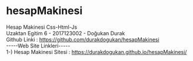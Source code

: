 # hesapMakinesi

Hesap Makinesi Css-Html-Js</br>
Uzaktan Egitim 6 - 2017123002 - Doğukan Durak</br>
Github Linki : https://github.com/durakdogukan/hesapMakinesi</br>
-----Web Site Linkleri-----</br>
1-) Hesap Makinesi Sitesi : https://durakdogukan.github.io/hesapMakinesi/
